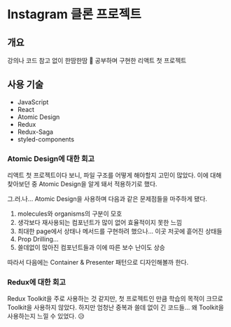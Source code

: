 # Instagram 클론 프로젝트

## 개요

강의나 코드 참고 없이 한땀한땀 🥲 공부하며 구현한 리액트 첫 프로젝트

## 사용 기술

- JavaScript
- React
- Atomic Design
- Redux
- Redux-Saga
- styled-components

### Atomic Design에 대한 회고

리액트 첫 프로젝트이다 보니, 파일 구조를 어떻게 해야할지 고민이 많았다. 이에 대해 찾아보던 중 Atomic Design을 알게 돼서 적용하기로 했다.

그.러.나... Atomic Design을 사용하며 다음과 같은 문제점들을 마주하게 됐다.

1. molecules와 organisms의 구분이 모호
2. 생각보다 재사용되는 컴포넌트가 많이 없어 효율적이지 못한 느낌
3. 최대한 page에서 상태나 메서드를 구현하려 했으나... 이곳 저곳에 흩어진 상태들
4. Prop Drilling...
5. 쓸데없이 많아진 컴포넌트들과 이에 따른 보수 난이도 상승

따라서 다음에는 Container & Presenter 패턴으로 디자인해볼까 한다.

### Redux에 대한 회고

Redux Toolkit을 주로 사용하는 것 같지만, 첫 프로젝트인 만큼 학습의 목적이 크므로 Toolkit을 사용하지 않았다. 하지만 엄청난 중복과 쓸데 없이 긴 코드들... 왜 Toolkit을 사용하는지 느낄 수 있었다. 😥

